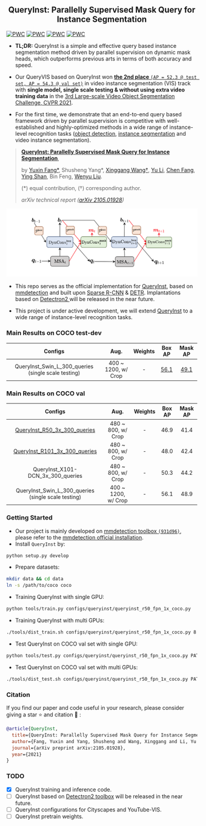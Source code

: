 <div align="center">   

## QueryInst: Parallelly Supervised Mask Query for Instance Segmentation
</div>

[![PWC](https://img.shields.io/endpoint.svg?url=https://paperswithcode.com/badge/queryinst-parallelly-supervised-mask-query/instance-segmentation-on-coco-minival)](https://paperswithcode.com/sota/instance-segmentation-on-coco-minival?p=queryinst-parallelly-supervised-mask-query)
[![PWC](https://img.shields.io/endpoint.svg?url=https://paperswithcode.com/badge/queryinst-parallelly-supervised-mask-query/instance-segmentation-on-coco)](https://paperswithcode.com/sota/instance-segmentation-on-coco?p=queryinst-parallelly-supervised-mask-query)
[![PWC](https://img.shields.io/endpoint.svg?url=https://paperswithcode.com/badge/queryinst-parallelly-supervised-mask-query/object-detection-on-coco-minival)](https://paperswithcode.com/sota/object-detection-on-coco-minival?p=queryinst-parallelly-supervised-mask-query)
[![PWC](https://img.shields.io/endpoint.svg?url=https://paperswithcode.com/badge/queryinst-parallelly-supervised-mask-query/object-detection-on-coco)](https://paperswithcode.com/sota/object-detection-on-coco?p=queryinst-parallelly-supervised-mask-query)

* **TL;DR:** QueryInst is a simple and effective query based instance segmentation method driven by parallel supervision on dynamic mask heads, which outperforms previous arts in terms of both accuracy and speed.


* Our QueryVIS based on QueryInst won [**the 2nd place** `(AP = 52.3 @ test set, AP = 54.3 @ val set)`](https://competitions.codalab.org/competitions/28988#results) in video instance segmentation (VIS) track with **single model, single scale testing & without using extra video training data** in the [3rd Large-scale Video Object Segmentation Challenge, CVPR 2021](https://youtube-vos.org/challenge/2021/). 


* For the first time, we demonstrate that an end-to-end query based framework driven by parallel supervision is competitive with well-established and highly-optimized methods in a wide range of instance-level recognition tasks ([object detection](https://paperswithcode.com/sota/object-detection-on-coco), [instance segmentation](https://paperswithcode.com/sota/instance-segmentation-on-coco) and video instance segmentation).


> [**QueryInst: Parallelly Supervised Mask Query for Instance Segmentation**](http://arxiv.org/abs/2105.01928),
>
> by [Yuxin Fang\*](https://scholar.google.com/citations?user=_Lk0-fQAAAAJ&hl=en), Shusheng Yang\*, [Xinggang Wang†](https://xinggangw.info/), [Yu Li](http://yu-li.github.io), [Chen Fang](https://scholar.google.com/citations?hl=en&user=Vu1OqIsAAAAJ&view_op=list_works&citft=1&email_for_op=2yuxinfang%40gmail.com&gmla=AJsN-F5phq2a5UjdoNudoavuaCbem43ptau5cM8rWScWoxkUm0xFgCl6q49r-6MAWh-X9FVZCv9GuLk8D4u-ka0hVjKEWibox_kN9B346lA80Mrl4bUyDHBjwmbvsAfEBZ56neZ0D9p5neQBX8dBp8dD1I3248R0n0vVvzlfILA9oVpcn7xy6P0MQHUY-g0VT2g7sV6LJSPB7ZGyJFGqUk2SJ4MHRxG8U7Hz28WGuobOz-lrTnehfz5wsbwAaLETSZbP3vEMQ3Hc), [Ying Shan](https://scholar.google.com/citations?user=4oXBp9UAAAAJ&hl=en), Bin Feng, [Wenyu Liu](http://eic.hust.edu.cn/professor/liuwenyu/).
>
> (\*) equal contribution, (†) corresponding author.
> 
> *arXiv technical report ([arXiv 2105.01928](http://arxiv.org/abs/2105.01928))*

![QueryInst](resources/QueryInst.png)

* This repo serves as the official implementation for [QueryInst](http://arxiv.org/abs/2105.01928), based on [mmdetection](https://github.com/open-mmlab/mmdetection) and built upon [Sparse R-CNN](https://github.com/PeizeSun/SparseR-CNN) & [DETR](https://github.com/facebookresearch/detr). Implantations based on [Detectron2 ](https://github.com/facebookresearch/detectron2) will be released in the near future.

* This project is under active development, we will extend [QueryInst](http://arxiv.org/abs/2105.01928) to a wide range of instance-level recognition tasks.


### Main Results on COCO test-dev

|                            Configs                            |        Aug.         | Weights | Box AP | Mask AP |
| :----------------------------------------------------------: | :----------------: | :-----: | :----: | :-----: |
|              QueryInst_Swin_L_300_queries (single scale testing)               | 400 ~ 1200, w/ Crop |    -    |  [56.1](https://gist.github.com/Yuxin-CV/f477cb2a310e2db2b26112ae0f167baf)  |  [49.1](https://gist.github.com/Yuxin-CV/0e93ec9ab4c2d05be2d8a6cc61cd2f6b)   |


### Main Results on COCO val

|                            Configs                            |        Aug.         | Weights | Box AP | Mask AP |
| :----------------------------------------------------------: | :----------------: | :-----: | :----: | :-----: |
| [QueryInst\_R50\_3x\_300_queries](configs/queryinst/queryinst_r50_fpn_300_proposals_crop_mstrain_480-800_3x_coco.py) | 480 ~ 800, w/ Crop |    -    |  46.9  |  41.4   |
| [QueryInst\_R101\_3x\_300_queries](configs/queryinst/queryinst_r101_fpn_300_proposals_crop_mstrain_480-800_3x_coco.py) | 480 ~ 800, w/ Crop |    -    |  48.0  |  42.4   |
|              QueryInst_X101-DCN_3x_300_queries               | 480 ~ 800, w/ Crop |    -    |  50.3  |  44.2   |
|              QueryInst_Swin_L_300_queries (single scale testing)          | 400 ~ 1200, w/ Crop |    -    |  56.1  |  48.9   |


### Getting Started

* Our project is mainly developed on [mmdetection toolbox `(931d96)`](https://github.com/open-mmlab/mmdetection), please refer to the [mmdetection official installation](https://github.com/open-mmlab/mmdetection/blob/master/docs/get_started.md).
* Install `QueryInst` by:

```bash
python setup.py develop
```

* Prepare datasets:

```bash
mkdir data && cd data
ln -s /path/to/coco coco
```

* Training QueryInst with single GPU:

```bash
python tools/train.py configs/queryinst/queryinst_r50_fpn_1x_coco.py
```

* Training QueryInst with multi GPUs:

```bash
./tools/dist_train.sh configs/queryinst/queryinst_r50_fpn_1x_coco.py 8
```

* Test QueryInst on COCO val set with single GPU:

```bash
python tools/test.py configs/queryinst/queryinst_r50_fpn_1x_coco.py PATH/TO/CKPT.pth --eval bbox segm
```

* Test QueryInst on COCO val set with multi GPUs:

```bash
./tools/dist_test.sh configs/queryinst/queryinst_r50_fpn_1x_coco.py PATH/TO/CKPT.pth 8 --eval bbox segm
```

### Citation

If you find our paper and code useful in your research, please consider giving a star :star: and citation :pencil: :

```BibTeX
@article{QueryInst,
  title={QueryInst: Parallelly Supervised Mask Query for Instance Segmentation},
  author={Fang, Yuxin and Yang, Shusheng and Wang, Xinggang and Li, Yu and Fang, Chen and Shan, Ying and Feng, Bin and Liu, Wenyu},
  journal={arXiv preprint arXiv:2105.01928},
  year={2021}
}
```

### TODO

- [x] QueryInst training and inference code.
- [ ] QueryInst based on [Detectron2 toolbox](https://github.com/facebookresearch/detectron2) will be released in the near future.
- [ ] QueryInst configurations for Cityscapes and YouTube-VIS.
- [ ] QueryInst pretrain weights.
